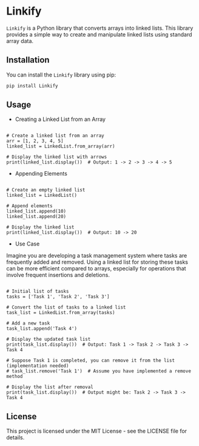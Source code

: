 # Linkify

`Linkify` is a Python library that converts arrays into linked lists. This library provides a simple way to create and manipulate linked lists using standard array data.

## Installation

You can install the `Linkify` library using pip:

```bash
pip install Linkify
```
## Usage
- Creating a Linked List from an Array

```from Linkify import LinkedList

# Create a linked list from an array
arr = [1, 2, 3, 4, 5]
linked_list = LinkedList.from_array(arr)

# Display the linked list with arrows
print(linked_list.display())  # Output: 1 -> 2 -> 3 -> 4 -> 5
```
- Appending Elements

```from Linkify import LinkedList

# Create an empty linked list
linked_list = LinkedList()

# Append elements
linked_list.append(10)
linked_list.append(20)

# Display the linked list
print(linked_list.display())  # Output: 10 -> 20
```
- Use Case

Imagine you are developing a task management system where tasks are frequently added and removed. Using a linked list for storing these tasks can be more efficient compared to arrays, especially for operations that involve frequent insertions and deletions.

```from Linkify import LinkedList

# Initial list of tasks
tasks = ['Task 1', 'Task 2', 'Task 3']

# Convert the list of tasks to a linked list
task_list = LinkedList.from_array(tasks)

# Add a new task
task_list.append('Task 4')

# Display the updated task list
print(task_list.display())  # Output: Task 1 -> Task 2 -> Task 3 -> Task 4

# Suppose Task 1 is completed, you can remove it from the list (implementation needed)
# task_list.remove('Task 1')  # Assume you have implemented a remove method

# Display the list after removal
print(task_list.display())  # Output might be: Task 2 -> Task 3 -> Task 4
```
## License

This project is licensed under the MIT License - see the LICENSE file for details.

